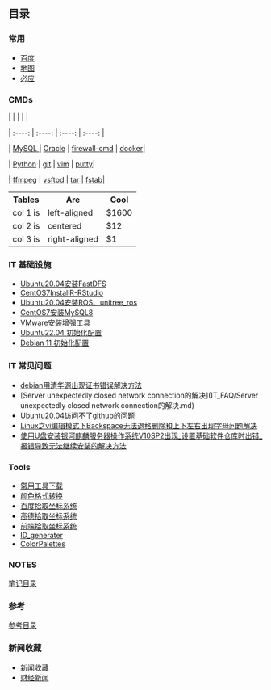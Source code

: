 ## 目录
### 常用
* [百度](https://www.baidu.com/)
* [地图](http://www.gditu.net/)
* [必应](https://cn.bing.com/)

### CMDs
|  |  |  |   |

| :----: | :----: | :----: | :----: |

|  [MySQL ](itnotes/MySQL.md) | [Oracle](itnotes/Oracle.md) | [firewall-cmd](itnotes/FirewallCmd.md) | [docker](itnotes/docker.md)|

| [Python](itnotes/Python.md) | [git](itnotes/GitCmds.md) | [vim](itnotes/VimCmds.md) | [putty](itnotes/putty.md)|

| [ffmpeg](itnotes/ffmpeg.md) | [vsftpd](itnotes/vsftpd.md) | [tar](itnotes/tarCMDs.md) | [fstab](itnotes/fstab.md)|

<table><tr><th>Tables</th><th>Are</th><th>Cool</th></tr><tr><td>col 1 is</td><td>left-aligned</td><td>$1600</td></tr><tr><td>col 2 is</td><td>centered</td><td>$12</td></tr><tr><td>col 3 is</td><td>right-aligned</td><td>$1</td></tr></table>


### IT 基础设施

* [Ubuntu20.04安装FastDFS](IT_infrastructure/Ubuntu20.04InstallFastDFS.md)
* [CentOS7InstallR-RStudio](IT_infrastructure/CentOS7InstallR-RStudio.md)
* [Ubuntu20.04安装ROS、unitree_ros](IT_infrastructure/Ubuntu20.04Install_unitree_ros.md)
* [CentOS7安装MySQL8](IT_infrastructure/CentOS7InstallMySQL8.md)
* [VMware安装增强工具](IT_infrastructure/VMware安装增强工具.md)
* [Ubuntu22.04 初始化配置](itnotes/ubuntu2204init.md)
* [Debian 11 初始化配置](itnotes/debian11init.md)



### IT 常见问题
* [debian用清华源出现证书错误解决方法](IT_FAQ/debian用清华源出现证书错误解决方法.md)
* [Server unexpectedly closed network connection的解决](IT_FAQ/Server unexpectedly closed network connection的解决.md)
* [Ubuntu20.04访问不了github的问题](IT_FAQ/Ubuntu20.04访问不了github的问题.md)
* [Linux之vi编辑模式下Backspace无法退格删除和上下左右出现字母问题解决](IT_FAQ/Linux之vi编辑模式下Backspace无法退格删除和上下左右出现字母问题解决.md)
* [使用U盘安装银河麒麟服务器操作系统V10SP2出现_设置基础软件仓库时出错_报错导致无法继续安装的解决方法](IT_FAQ/使用U盘安装银河麒麟服务器操作系统V10SP2出现_设置基础软件仓库时出错_报错导致无法继续安装的解决方法.md)




### Tools

* [常用工具下载](itnotes/devtools.md)
* [颜色格式转换](https://tools.fun/color.html)
* [百度拾取坐标系统](https://api.map.baidu.com/lbsapi/getpoint/index.html)
* [高德拾取坐标系统](https://lbs.amap.com/console/show/picker)
* [前端拾取坐标系统](http://geojson.io/#map=16/30.8154/120.4920)
* [ID_generater](http://sfz.uzuzuz.com/?region=320506&birthday=19860511&sex=2&num=5&r=39)
* [ColorPalettes](static/ColorPalettes.html)

### NOTES
[笔记目录](notes/notes_index.md)

### 参考
[参考目录](referrence/referrence_index.md)

### 新闻收藏
* [新闻收藏](news/news_index.md)
* [财经新闻](news/news_finance.md)

